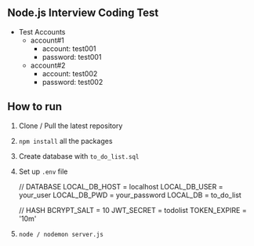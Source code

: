 ## Node.js Interview Coding Test

-  Test Accounts
	- account#1
		- account: test001
		- password: test001
	- account#2
		- account: test002
		- password: test002

## How to run

1. Clone / Pull the latest repository
2. `npm install` all the packages
3. Create database with `to_do_list.sql`
4. Set up `.env` file

    // DATABASE
    LOCAL_DB_HOST = localhost
    LOCAL_DB_USER = your_user
    LOCAL_DB_PWD = your_password
    LOCAL_DB = to_do_list
    
    // HASH
    BCRYPT_SALT = 10
    JWT_SECRET = todolist
    TOKEN_EXPIRE = '10m'
5. `node / nodemon server.js`
